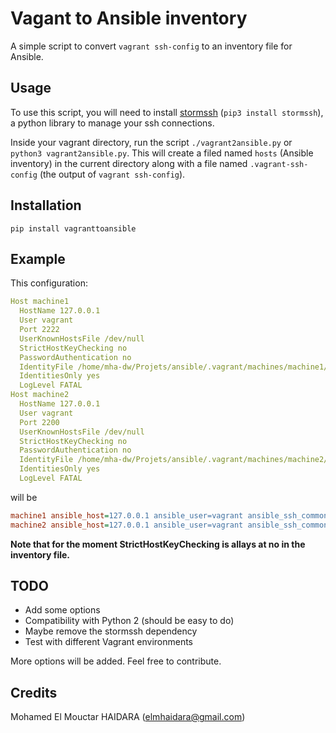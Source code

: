 # Vagant to Ansible inventory

A simple script to convert `vagrant ssh-config` to an inventory file for Ansible.

## Usage
To use this script, you will need to install [stormssh](https://github.com/emre/storm) (`pip3 install stormssh`), 
a python library to manage your ssh connections.

Inside your vagrant directory, run the script `./vagrant2ansible.py` or `python3 vagrant2ansible.py`. This will create
a filed named `hosts` (Ansible inventory) in the current directory along with a file named `.vagrant-ssh-config` (the 
output of  `vagrant ssh-config`).

## Installation

`pip install vagranttoansible`

## Example
This configuration:
```yaml
Host machine1
  HostName 127.0.0.1
  User vagrant
  Port 2222
  UserKnownHostsFile /dev/null
  StrictHostKeyChecking no
  PasswordAuthentication no
  IdentityFile /home/mha-dw/Projets/ansible/.vagrant/machines/machine1/virtualbox/private_key
  IdentitiesOnly yes
  LogLevel FATAL
Host machine2
  HostName 127.0.0.1
  User vagrant
  Port 2200
  UserKnownHostsFile /dev/null
  StrictHostKeyChecking no
  PasswordAuthentication no
  IdentityFile /home/mha-dw/Projets/ansible/.vagrant/machines/machine2/virtualbox/private_key
  IdentitiesOnly yes
  LogLevel FATAL
```
will be 
```ini
machine1 ansible_host=127.0.0.1 ansible_user=vagrant ansible_ssh_common_args='-o StrictHostKeyChecking=no' ansible_ssh_private_key_file=/home/mha-dw/Projets/ansible/.vagrant/machines/machine1/virtualbox/private_key ansible_port=2222 
machine2 ansible_host=127.0.0.1 ansible_user=vagrant ansible_ssh_common_args='-o StrictHostKeyChecking=no' ansible_ssh_private_key_file=/home/mha-dw/Projets/ansible/.vagrant/machines/machine2/virtualbox/private_key ansible_port=2200
```

**Note that for the moment StrictHostKeyChecking is allays at no in the inventory file.**

## TODO

 - Add some options
 - Compatibility with Python 2 (should be easy to do)
 - Maybe remove the stormssh dependency
 - Test with different Vagrant environments 

More options will be added. Feel free to contribute.

## Credits

Mohamed El Mouctar HAIDARA (elmhaidara@gmail.com)
